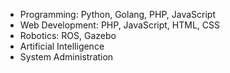 - Programming: Python, Golang, PHP, JavaScript
- Web Development: PHP, JavaScript, HTML, CSS
- Robotics: ROS, Gazebo
- Artificial Intelligence
- System Administration


